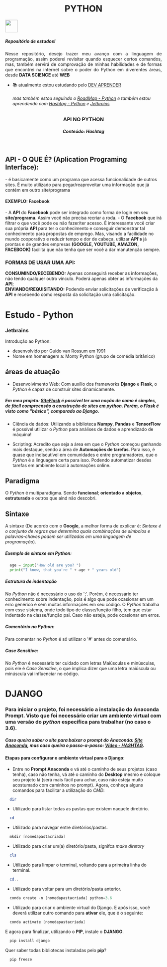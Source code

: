 <h1 align="center"> PYTHON </h1>
<img display="center" height="40" src="https://img.shields.io/badge/-python-05122A?style=flat&logo=python">
<br>
<h5>Repositório de estudos!</h5> 
<p align="justify">
Nesse repositório, desejo trazer meu avanço com a linguagem de programação, assim poderei revisitar quando esquecer certos
comandos, mas, também servirá de comprovação de minhas habilidades e de formas que encontrei na internet sobre o poder do Python
em diverentes áreas, desde <strong>DATA SCIENCE</strong> até <strong>WEB</strong>
</p>


- 📚 atualmente estou estudando pelo [DEV APRENDER](https://membros.devaprender.com/)
  ###### mas também estou seguindo o [RoadMap - Python](https://roadmap.sh/python) e também estou aprendendo com [Hashtag - Python](https://www.youtube.com/@HashtagProgramacao) e [Jetbrains](https://hyperskill.org/tracks)
<h3 align="center"> API NO PYTHON </h3>
<h5 align="center"> Conteúdo: Hashtag</h5> 
<br>
<h2> API - O QUE É? (Aplication Programing Interface): </h2>
 - é basicamente como um programa que acessa funcionalidade de outros sites.
 É muito utilizado para pegar/reaproveitar uma informação que já contém em outro site/programa
 <h4>EXEMPLO: Facebook</h4>
- A <strong>API</strong> do <strong>Facebook</strong> pode ser integrado como forma de login em seu <strong>site/programa</strong>. Assim você não precisa recriar a roda.
- O <strong>Facebook</strong> que irá filtrar o que você pode ou não fazer/ter acesso. É interessante você criar sua própria <strong>API</strong> para ter o conhecimento e conseguir demonstrar tal conhecimento para propostas de emprego. Mas, visando a facilidade no mundo cooporativo e reduzir tempo e dor de cabeça, utilizar <strong>API's</strong> já prontas e de grandes empresas <strong>(GOOGLE, YOUTUBE, AMAZON, FACEBOOK)</strong> facilita que não tenha que ser você a dar manutenção sempre.
<h3> FORMAS DE USAR UMA API: </h3>
 <strong>CONSUMINDO/RECEBENDO:</strong> Apenas conseguirá receber as informações, não tendo qualquer outro vínculo. Poderá apenas obter as informações da <strong>API</strong>; <br>
 <strong>ENVIANDO/REQUISITANDO:</strong> Podendo enviar solicitações de verificação à <strong>API</strong> e recebendo como resposta da solicitação uma solicitação.

# Estudo - Python 
### **Jetbrains**
Introdução ao Python:
- desenvolvido por Guido van Rossum em 1991
- Nome em homenagem a: Monty Python (grupo de comédia britânico)

## áreas de atuação
- Desenvolvimento Web:
Com auxílio dos frameworks **Django** e **Flask**, o _Python_ é capaz de construir sites dinamicamente.
##### Em meu projeto: [SiteFlask](https://github.com/WLRSD/SiteFlask) é possível ter uma noção de como é simples, de fácil compreensão a construção de sites em python. Porém, o **Flask** é visto como "básico", comparado ao **Django**.

- Ciência de dados:
Utilizando a biblioteca **Numpy**, **Pandas** e **TensorFlow** é possível utilizar o _Python_ para análises de dados e aprendizado de máquina!

- Scripting:
Acredito que seja a área em que o _Python_ começou ganhando mais destaque, sendo a área de **Automações de tarefas**. Para isso, é quase que indiscutível em comunidades e entre programadores, que o _Python_ é a linguagem certa para isso. Podendo automatizar desdes tarefas em ambiente local à automações online.

## Paradigma
O _Python_ é multiparadigma. Sendo **funcional**; **orientado a objetos**, **estruturado** e outros que aind não descobri.

## Sintaxe
A sintaxe (De acordo com o **Google**, a melhor forma de explicar é: _Sintaxe é o conjunto de regras que determina quais combinações de símbolos e palavras-chaves podem ser utilizadas em uma linguagem de programação_).

##### Exemplo de sintaxe em Python:
```Python
  age = input("How old are you? ")
  print("I know, that you're " + age + " years old")
```
##### Estrutura de indentação
No _Python_ não é necessário o uso do ';'. Porém, é necessário ter conhecimento sobre indentação, pois é algo que pode ocasionar em um erro genérico e sem muitas informações em seu código. O _Python_ trabalha com esse sistema, onde todo tipo de classe/função filho, tem que estar indentado na classe/função pai. Caso não esteja, pode ocasionar em erros. 

##### Comentário no Python:
Para comentar no _Python_ é só utilizar o '#' antes do comentário.

##### Case Sensitive:
No _Python_ é necessário ter cuidado com letras Maiúsculas e minúsculas, pois ele é _Case Sensitive_, o que implica dizer que uma letra maiúscula ou minúscula vai influenciar no código.

# DJANGO

### Para iniciar o projeto, foi necessário a instalação do **Anaconda Prompt**. Visto que foi necessário criar um **ambiente virtual** com uma versão do _python_ específica para trabalhar (no caso o **3.6**).

##### Caso queira saber o site para baixar o prompt do **Anaconda**: [Site Anaconda](https://www.anaconda.com/download), mas caso queira o passo-a-passo: [Vídeo - HASHTAG](https://www.youtube.com/watch?v=_eK0z5QbpKA).


#### Etapas para configurar o ambiente virtual para o Django:
- Entre no **Prompt Anaconda** e vá até o caminho de seus projetos (caso tenha), caso não tenha, vá até o caminho do **Desktop** mesmo e coloque seu projeto lá (será mais fácil para achar, caso não esteja muito acostumado com caminhos no prompt). Agora, conheça alguns comandos para facilitar a utilização do _CMD_:

```PowerShell
  dir
```
- Utilizado para listar todas as pastas que existem naquele diretório.
```PowerShell
  cd
```
- Utilizado para navegar entre diretórios/pastas.
```PowerShell
  mkdir [nomedapastacriada]
```
- Utilizado para criar um(a) diretório/pasta, signifca _make diretory_
```PowerShell
  cls
```
- Utilizado para limpar o terminal, voltando para a primeira linha do terminal.
```PowerShell
  cd..
```
- Utilizado para voltar para um diretório/pasta anterior.
```PowerShell
  conda create -n [nomedapastacriada] python=3.6
```
- Utilizado para criar o ambiente virtual do Django. E após isso, você deverá utilizar outro comando para **ativar** ele, que é o seguinte:
```PowerShell
  conda activate [nomedapastacriada]
```
E agora para finalizar, utilizando o **PIP**, instale o **DJANGO**.
```PowerShell
  pip install django
```
Quer saber todas bibliotecas instaladas pelo **pip**?
```PowerShell
  pip freeze
```

